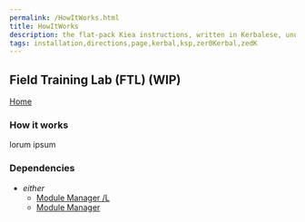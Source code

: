 ```yaml
---
permalink: /HowItWorks.html
title: HowItWorks
description: the flat-pack Kiea instructions, written in Kerbalese, unusally present
tags: installation,directions,page,kerbal,ksp,zer0Kerbal,zedK
---
```

<!-- HowItWorks.md v1.1.0.0
Field Training Lab (FTL)
created: 01 Oct 2019
updated: 02 Mar 2022 -->

## Field Training Lab (FTL) (WIP)

[Home](./index.html)

### How it works

lorum ipsum

### Dependencies

* *either*
  * [Module Manager /L][mml]
  * [Module Manager][mm]

[mm]: https://forum.kerbalspaceprogram.com/index.php?/topic/50533-*/ "Module Manager"
[mml]: https://github.com/net-lisias-ksp/ModuleManager "Module Manager /L"

<!-- this file CC BY-NC-ND 4.0 by zer0Kerbal -->
